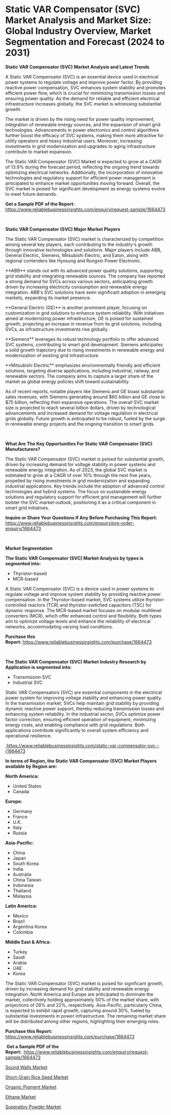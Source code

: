 <p><h1>Static VAR Compensator (SVC) Market Analysis and Market Size: Global Industry Overview, Market Segmentation and Forecast (2024 to 2031)</h1></p><p><strong>Static VAR Compensator (SVC) Market Analysis and Latest Trends</strong></p>
<p><p>A Static VAR Compensator (SVC) is an essential device used in electrical power systems to regulate voltage and improve power factor. By providing reactive power compensation, SVC enhances system stability and promotes efficient power flow, which is crucial for minimizing transmission losses and ensuring power quality. As the demand for reliable and efficient electrical infrastructure increases globally, the SVC market is witnessing substantial growth.</p><p>The market is driven by the rising need for power quality improvement, integration of renewable energy sources, and the expansion of smart grid technologies. Advancements in power electronics and control algorithms further boost the efficacy of SVC systems, making them more attractive for utility operators and heavy industrial users. Moreover, increasing investments in grid modernization and upgrades to aging infrastructure contribute to market expansion.</p><p>The Static VAR Compensator (SVC) Market is expected to grow at a CAGR of 13.9% during the forecast period, reflecting the ongoing trend towards optimizing electrical networks. Additionally, the incorporation of innovative technologies and regulatory support for efficient power management is anticipated to enhance market opportunities moving forward. Overall, the SVC market is poised for significant development as energy systems evolve to meet future demands.</p></p>
<p><strong>Get a Sample PDF of the Report:&nbsp;</strong> <a href="https://www.reliablebusinessinsights.com/enquiry/request-sample/1664473?utm_campaign=1837&utm_medium=2&utm_source=Github&utm_content=ia&utm_term=09122024&utm_id=static-var-compensator-svc">https://www.reliablebusinessinsights.com/enquiry/request-sample/1664473</a></p>
<p>&nbsp;</p>
<p><strong>Static VAR Compensator (SVC) Major Market Players</strong></p>
<p><p>The Static VAR Compensator (SVC) market is characterized by competition among several key players, each contributing to the industry's growth through innovative technologies and solutions. Major players include ABB, General Electric, Siemens, Mitsubishi Electric, and Eaton, along with regional contenders like Hyosung and Rongxin Power Electronic.</p><p>**ABB** stands out with its advanced power quality solutions, supporting grid stability and integrating renewable sources. The company has reported a strong demand for SVCs across various sectors, anticipating growth driven by increasing electricity consumption and renewable energy integration. ABB's SVC solutions have seen significant adoption in emerging markets, expanding its market presence.</p><p>**General Electric (GE)** is another prominent player, focusing on customization in grid solutions to enhance system reliability. With initiatives aimed at modernizing power infrastructure, GE is poised for sustained growth, projecting an increase in revenue from its grid solutions, including SVCs, as infrastructure investments rise globally.</p><p>**Siemens** leverages its robust technology portfolio to offer advanced SVC systems, contributing to smart grid development. Siemens anticipates a solid growth trajectory due to rising investments in renewable energy and modernization of existing grid infrastructure.</p><p>**Mitsubishi Electric** emphasizes environmentally friendly and efficient solutions, targeting diverse applications, including industrial, railway, and renewable sectors. The company aims to capture a larger share of the market as global energy policies shift toward sustainability.</p><p>As of recent reports, notable players like Siemens and GE boast substantial sales revenues, with Siemens generating around $60 billion and GE close to $75 billion, reflecting their expansive operations. The overall SVC market size is projected to reach several billion dollars, driven by technological advancements and increased demand for voltage regulation in electrical grids globally. Future growth is anticipated to be robust, fueled by the surge in renewable energy projects and the ongoing transition to smart grids.</p></p>
<p>&nbsp;</p>
<p><strong>What Are The Key Opportunities For Static VAR Compensator (SVC) Manufacturers?</strong></p>
<p><p>The Static VAR Compensator (SVC) market is poised for substantial growth, driven by increasing demand for voltage stability in power systems and renewable energy integration. As of 2023, the global SVC market is estimated to grow at a CAGR of over 10% through the next five years, propelled by rising investments in grid modernization and expanding industrial applications. Key trends include the adoption of advanced control technologies and hybrid systems. The focus on sustainable energy solutions and regulatory support for efficient grid management will further bolster the SVC market outlook, positioning it as a critical component in smart grid initiatives.</p></p>
<p><strong>Inquire or Share Your Questions If Any Before Purchasing This Report:</strong> <a href="https://www.reliablebusinessinsights.com/enquiry/pre-order-enquiry/1664473?utm_campaign=1837&utm_medium=2&utm_source=Github&utm_content=ia&utm_term=09122024&utm_id=static-var-compensator-svc">https://www.reliablebusinessinsights.com/enquiry/pre-order-enquiry/1664473</a></p>
<p>&nbsp;</p>
<p><strong>Market Segmentation</strong></p>
<p><strong>The Static VAR Compensator (SVC) Market Analysis by types is segmented into:</strong></p>
<p><ul><li>Thyristor-based</li><li>MCR-based</li></ul></p>
<p><p>A Static VAR Compensator (SVC) is a device used in power systems to regulate voltage and improve system stability by providing reactive power compensation. In the Thyristor-based market, SVC systems utilize thyristor-controlled reactors (TCR) and thyristor-switched capacitors (TSC) for dynamic response. The MCR-based market focuses on modular multilevel converters (MCR), which offer enhanced control and flexibility. Both types aim to optimize voltage levels and enhance the reliability of electrical networks, accommodating varying load conditions.</p></p>
<p><strong>Purchase this Report:&nbsp;</strong><a href="https://www.reliablebusinessinsights.com/purchase/1664473?utm_campaign=1837&utm_medium=2&utm_source=Github&utm_content=ia&utm_term=09122024&utm_id=static-var-compensator-svc">https://www.reliablebusinessinsights.com/purchase/1664473</a></p>
<p>&nbsp;</p>
<p><strong>The Static VAR Compensator (SVC) Market Industry Research by Application is segmented into:</strong></p>
<p><ul><li>Transmission SVC</li><li>Industrial SVC</li></ul></p>
<p><p>Static VAR Compensators (SVC) are essential components in the electrical power system for improving voltage stability and enhancing power quality. In the transmission market, SVCs help maintain grid stability by providing dynamic reactive power support, thereby reducing transmission losses and enhancing system reliability. In the industrial sector, SVCs optimize power factor correction, ensuring efficient operation of equipment, minimizing energy costs, and enabling compliance with grid regulations. Both applications contribute significantly to overall system efficiency and operational resilience.</p></p>
<p><a href="https://www.reliablebusinessinsights.com/static-var-compensator-svc--r1664473?utm_campaign=1837&utm_medium=2&utm_source=Github&utm_content=ia&utm_term=09122024&utm_id=static-var-compensator-svc">&nbsp;https://www.reliablebusinessinsights.com/static-var-compensator-svc--r1664473</a></p>
<p><strong>In terms of Region, the Static VAR Compensator (SVC) Market Players available by Region are:</strong></p>
<p>
    <p> <strong> North America: </strong>
        <ul>
            <li>United States</li>
            <li>Canada</li>
        </ul>
        </p> 
    <p> <strong> Europe: </strong>
        <ul>
            <li>Germany</li>
            <li>France</li>
            <li>U.K.</li>
            <li>Italy</li>
            <li>Russia</li>
        </ul>
        </p> 
    <p> <strong> Asia-Pacific: </strong>
        <ul>
            <li>China</li>
            <li>Japan</li>
            <li>South Korea</li>
            <li>India</li>
            <li>Australia</li>
            <li>China Taiwan</li>
            <li>Indonesia</li>
            <li>Thailand</li>
            <li>Malaysia</li>
        </ul>
        </p> 
    <p> <strong> Latin America: </strong>
        <ul>
            <li>Mexico</li>
            <li>Brazil</li>
            <li>Argentina Korea</li>
            <li>Colombia</li>
        </ul>
        </p> 
    <p> <strong> Middle East & Africa: </strong>
        <ul>
            <li>Turkey</li>
            <li>Saudi</li>
            <li>Arabia</li>
            <li>UAE</li>
            <li>Korea</li>
        </ul>
    </p>
    </p>
<p><p>The Static VAR Compensator (SVC) market is poised for significant growth, driven by increasing demand for grid stability and renewable energy integration. North America and Europe are anticipated to dominate the market, collectively holding approximately 50% of the market share, with projections of 28% and 22%, respectively. Asia-Pacific, particularly China, is expected to exhibit rapid growth, capturing around 30%, fueled by substantial investments in power infrastructure. The remaining market share will be distributed among other regions, highlighting their emerging roles.</p></p>
<p><strong>Purchase this Report: </strong><a href="https://www.reliablebusinessinsights.com/purchase/1664473?utm_campaign=1837&utm_medium=2&utm_source=Github&utm_content=ia&utm_term=09122024&utm_id=static-var-compensator-svc">https://www.reliablebusinessinsights.com/purchase/1664473</a></p>
<p>&nbsp;<strong>Get a Sample PDF of the Report:&nbsp;&nbsp;</strong><a href="https://www.reliablebusinessinsights.com/enquiry/request-sample/1664473?utm_campaign=1837&utm_medium=2&utm_source=Github&utm_content=ia&utm_term=09122024&utm_id=static-var-compensator-svc">https://www.reliablebusinessinsights.com/enquiry/request-sample/1664473</a></p>
<p><strong></strong></p>
<p><p><a href="https://www.linkedin.com/pulse/sound-walls-market-growth-projections-92-cagr-from-2024-2031-a2bbf?utm_campaign=1837&utm_medium=2&utm_source=Github&utm_content=ia&utm_term=09122024&utm_id=static-var-compensator-svc">Sound Walls Market</a></p><p><a href="https://github.com/christalmodica79/Market-Research-Report-List-1/blob/main/short-grain-rice-seed-market.md?utm_campaign=1837&utm_medium=2&utm_source=Github&utm_content=ia&utm_term=09122024&utm_id=static-var-compensator-svc">Short-Grain Rice Seed Market</a></p><p><a href="https://www.linkedin.com/pulse/organic-pigment-market-size-share-detailed-analysis-projected-7wrqf?utm_campaign=1837&utm_medium=2&utm_source=Github&utm_content=ia&utm_term=09122024&utm_id=static-var-compensator-svc">Organic Pigment Market</a></p><p><a href="https://www.linkedin.com/pulse/ethane-market-2024-2031-applications-regional-segments-growth-8m7ac?utm_campaign=1837&utm_medium=2&utm_source=Github&utm_content=ia&utm_term=09122024&utm_id=static-var-compensator-svc">Ethane Market</a></p><p><a href="https://www.linkedin.com/pulse/superalloy-powder-market-growth-forecast-global-analysis-dbdwf?utm_campaign=1837&utm_medium=2&utm_source=Github&utm_content=ia&utm_term=09122024&utm_id=static-var-compensator-svc">Superalloy Powder Market</a></p></p>